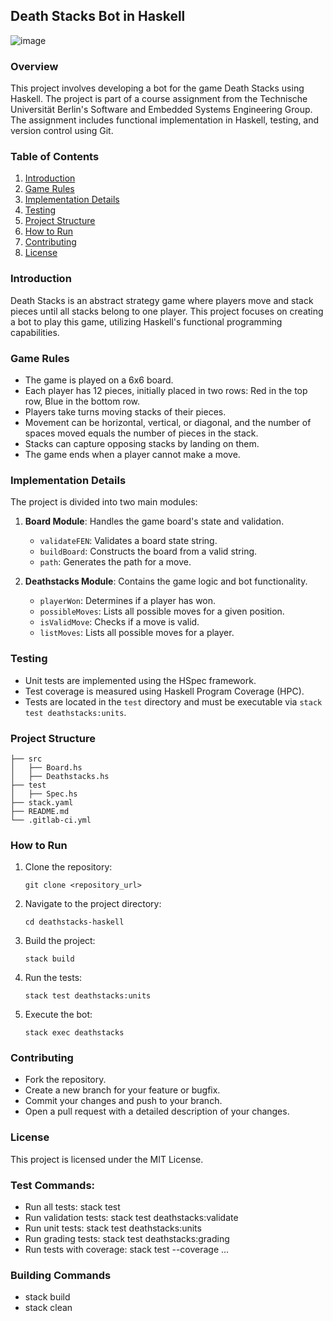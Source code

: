 ## Death Stacks Bot in Haskell

![image](https://github.com/johntaraj/Death-Stacks-Haskell-Board-game-/assets/134852121/3a89c0be-c3a8-48f5-99fa-c2fc0321d0be)


### Overview
This project involves developing a bot for the game Death Stacks using Haskell. The project is part of a course assignment from the Technische Universität Berlin's Software and Embedded Systems Engineering Group. The assignment includes functional implementation in Haskell, testing, and version control using Git.

### Table of Contents
1. [Introduction](#introduction)
2. [Game Rules](#game-rules)
3. [Implementation Details](#implementation-details)
4. [Testing](#testing)
5. [Project Structure](#project-structure)
6. [How to Run](#how-to-run)
7. [Contributing](#contributing)
8. [License](#license)

### Introduction
Death Stacks is an abstract strategy game where players move and stack pieces until all stacks belong to one player. This project focuses on creating a bot to play this game, utilizing Haskell's functional programming capabilities.

### Game Rules
- The game is played on a 6x6 board.
- Each player has 12 pieces, initially placed in two rows: Red in the top row, Blue in the bottom row.
- Players take turns moving stacks of their pieces.
- Movement can be horizontal, vertical, or diagonal, and the number of spaces moved equals the number of pieces in the stack.
- Stacks can capture opposing stacks by landing on them.
- The game ends when a player cannot make a move.

### Implementation Details
The project is divided into two main modules:
1. **Board Module**: Handles the game board's state and validation.
   - `validateFEN`: Validates a board state string.
   - `buildBoard`: Constructs the board from a valid string.
   - `path`: Generates the path for a move.
   
2. **Deathstacks Module**: Contains the game logic and bot functionality.
   - `playerWon`: Determines if a player has won.
   - `possibleMoves`: Lists all possible moves for a given position.
   - `isValidMove`: Checks if a move is valid.
   - `listMoves`: Lists all possible moves for a player.

### Testing
- Unit tests are implemented using the HSpec framework.
- Test coverage is measured using Haskell Program Coverage (HPC).
- Tests are located in the `test` directory and must be executable via `stack test deathstacks:units`.

### Project Structure
```
├── src
│   ├── Board.hs
│   ├── Deathstacks.hs
├── test
│   ├── Spec.hs
├── stack.yaml
├── README.md
└── .gitlab-ci.yml
```

### How to Run
1. Clone the repository:
   ```
   git clone <repository_url>
   ```
2. Navigate to the project directory:
   ```
   cd deathstacks-haskell
   ```
3. Build the project:
   ```
   stack build
   ```
4. Run the tests:
   ```
   stack test deathstacks:units
   ```
5. Execute the bot:
   ```
   stack exec deathstacks
   ```

### Contributing
- Fork the repository.
- Create a new branch for your feature or bugfix.
- Commit your changes and push to your branch.
- Open a pull request with a detailed description of your changes.

### License
This project is licensed under the MIT License.



### Test Commands:
- Run all tests: stack test
- Run validation tests: stack test deathstacks:validate
- Run unit tests: stack test deathstacks:units
- Run grading tests: stack test deathstacks:grading
- Run tests with coverage: stack test --coverage ...

### Building Commands
- stack build
- stack clean
